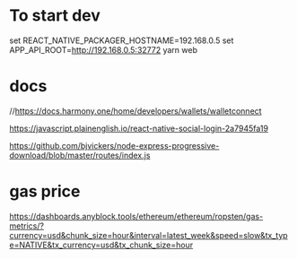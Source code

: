 # To start dev

set REACT_NATIVE_PACKAGER_HOSTNAME=192.168.0.5
set APP_API_ROOT=http://192.168.0.5:32772
yarn web


# docs
//https://docs.harmony.one/home/developers/wallets/walletconnect


https://javascript.plainenglish.io/react-native-social-login-2a7945fa19

https://github.com/bjvickers/node-express-progressive-download/blob/master/routes/index.js

# gas price
https://dashboards.anyblock.tools/ethereum/ethereum/ropsten/gas-metrics/?currency=usd&chunk_size=hour&interval=latest_week&speed=slow&tx_type=NATIVE&tx_currency=usd&tx_chunk_size=hour
